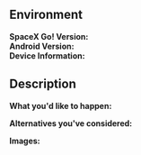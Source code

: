 ## Environment

**SpaceX Go! Version:**  <!-- Add branch if necessary -->  
**Android Version:**  <!-- If customize ROM, write which -->  
**Device Information:**  <!-- Manufacturer and model -->  

## Description

**What you'd like to happen:** 

**Alternatives you've considered:** <!-- if available, else delete -->  

**Images:** <!-- if available, else delete -->  
